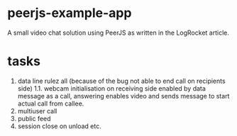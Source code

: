 # peerjs-example-app
A small video chat solution using PeerJS as written in the LogRocket article.


# tasks

1. data line rulez all (because of the bug not able to end call on recipients side)
1.1. webcam initialisation on receiving side enabled by data message as a call, answering enables video and sends message to start actual call from callee. 
2. multiuser call
3. public feed
4. session close on unload etc.

